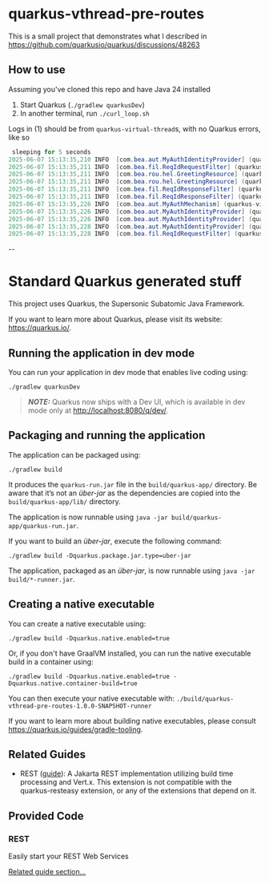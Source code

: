 # quarkus-vthread-pre-routes

This is a small project that demonstrates what I described in https://github.com/quarkusio/quarkus/discussions/48263

## How to use

Assuming you've cloned this repo and have Java 24 installed

1. Start Quarkus (`./gradlew quarkusDev`)
2. In another terminal, run `./curl_loop.sh`

Logs in (1) should be from `quarkus-virtual-thread`s, with no Quarkus errors, like so

```java
 sleeping for 5 seconds
2025-06-07 15:13:35,210 INFO  [com.bea.aut.MyAuthIdentityProvider] (quarkus-virtual-thread-9867) Done sleeping, creating SecurityIdentity for user: joe-9867
2025-06-07 15:13:35,211 INFO  [com.bea.fil.ReqIdRequestFilter] (quarkus-virtual-thread-9867) Processing request in ReqIdRequestFilter
2025-06-07 15:13:35,211 INFO  [com.bea.rou.hel.GreetingResource] (quarkus-virtual-thread-9867) Handling say-my-name within GreetingResource
2025-06-07 15:13:35,211 INFO  [com.bea.rou.hel.GreetingResource] (quarkus-virtual-thread-9867) Authenticated user: joe-9867
2025-06-07 15:13:35,211 INFO  [com.bea.fil.ReqIdResponseFilter] (quarkus-virtual-thread-9867) Processing response in ReqIdResponseFilter
2025-06-07 15:13:35,211 INFO  [com.bea.fil.ReqIdResponseFilter] (quarkus-virtual-thread-9867) Using existing request ID: 87c5869e-87ff-47c6-acd5-41e36f47bedb
2025-06-07 15:13:35,226 INFO  [com.bea.aut.MyAuthMechanism] (quarkus-virtual-thread-10140) Handling authentication in MyAuthMechanism
2025-06-07 15:13:35,226 INFO  [com.bea.aut.MyAuthIdentityProvider] (quarkus-virtual-thread-10140) Handling authentication in MyAuthIdentityProvider for user: joe-10140
2025-06-07 15:13:35,226 INFO  [com.bea.aut.MyAuthIdentityProvider] (quarkus-virtual-thread-10140) Simulating IO by sleeping for 5 seconds
2025-06-07 15:13:35,228 INFO  [com.bea.aut.MyAuthIdentityProvider] (quarkus-virtual-thread-9868) Done sleeping, creating SecurityIdentity for user: joe-9868
2025-06-07 15:13:35,228 INFO  [com.bea.fil.ReqIdRequestFilter] (quarkus-virtual-thread-9868) Processing request in ReqIdRequestFilter
```

--

# Standard Quarkus generated stuff

This project uses Quarkus, the Supersonic Subatomic Java Framework.

If you want to learn more about Quarkus, please visit its website: <https://quarkus.io/>.

## Running the application in dev mode

You can run your application in dev mode that enables live coding using:

```shell script
./gradlew quarkusDev
```

> **_NOTE:_**  Quarkus now ships with a Dev UI, which is available in dev mode only at <http://localhost:8080/q/dev/>.

## Packaging and running the application

The application can be packaged using:

```shell script
./gradlew build
```

It produces the `quarkus-run.jar` file in the `build/quarkus-app/` directory.
Be aware that it’s not an _über-jar_ as the dependencies are copied into the `build/quarkus-app/lib/` directory.

The application is now runnable using `java -jar build/quarkus-app/quarkus-run.jar`.

If you want to build an _über-jar_, execute the following command:

```shell script
./gradlew build -Dquarkus.package.jar.type=uber-jar
```

The application, packaged as an _über-jar_, is now runnable using `java -jar build/*-runner.jar`.

## Creating a native executable

You can create a native executable using:

```shell script
./gradlew build -Dquarkus.native.enabled=true
```

Or, if you don't have GraalVM installed, you can run the native executable build in a container using:

```shell script
./gradlew build -Dquarkus.native.enabled=true -Dquarkus.native.container-build=true
```

You can then execute your native executable with: `./build/quarkus-vthread-pre-routes-1.0.0-SNAPSHOT-runner`

If you want to learn more about building native executables, please consult <https://quarkus.io/guides/gradle-tooling>.

## Related Guides

- REST ([guide](https://quarkus.io/guides/rest)): A Jakarta REST implementation utilizing build time processing and Vert.x. This extension is not compatible with the quarkus-resteasy extension, or any of the extensions that depend on it.

## Provided Code

### REST

Easily start your REST Web Services

[Related guide section...](https://quarkus.io/guides/getting-started-reactive#reactive-jax-rs-resources)
